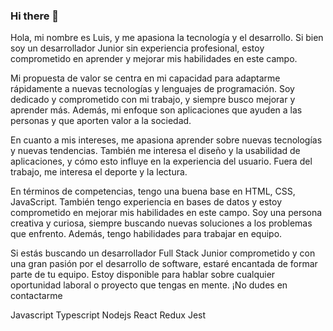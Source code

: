 ### Hi there 👋

Hola, mi nombre es Luis, y me apasiona la tecnología y el desarrollo. Si bien soy un desarrollador Junior sin experiencia profesional, estoy comprometido en aprender y mejorar mis habilidades en este campo.

Mi propuesta de valor se centra en mi capacidad para adaptarme rápidamente a nuevas tecnologías y lenguajes de programación. Soy dedicado y comprometido con mi trabajo, y siempre busco mejorar y aprender más. Además, mi enfoque son aplicaciones que ayuden a las personas y que aporten valor a la sociedad.

En cuanto a mis intereses, me apasiona aprender sobre nuevas tecnologías y nuevas tendencias. También me interesa el diseño y la usabilidad de aplicaciones, y cómo esto influye en la experiencia del usuario. Fuera del trabajo, me interesa el deporte y la lectura.

En términos de competencias, tengo una buena base en HTML, CSS, JavaScript. También tengo experiencia en bases de datos y estoy comprometido en mejorar mis habilidades en este campo. Soy una persona creativa y curiosa, siempre buscando nuevas soluciones a los problemas que enfrento. Además, tengo habilidades para trabajar en equipo.

Si estás buscando un desarrollador Full Stack Junior comprometido y con una gran pasión por el desarrollo de software, estaré encantada de formar parte de tu equipo. Estoy disponible para hablar sobre cualquier oportunidad laboral o proyecto que tengas en mente. ¡No dudes en contactarme


Javascript Typescript Nodejs React Redux Jest

<!--
**luisnarv/luisnarv** is a ✨ _special_ ✨ repository because its `README.md` (this file) appears on your GitHub profile.

Here are some ideas to get you started:


- 🌱 I’m currently learning ...
- 📫 How to reach me: 
